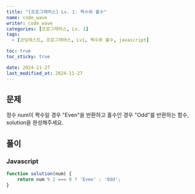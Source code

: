 ```yaml
---
title: "[프로그래머스] Lv. 1: 짝수와 홀수"
name: code_wave
writer: code_wave
categories: [프로그래머스, Lv. 1]
tags:
  - [코딩테스트, 프로그래머스, Lv1, 짝수와 홀수, javascript]

toc: true
toc_sticky: true

date: 2024-11-27
last_modified_at: 2024-11-27
---
```


## 문제
정수 num이 짝수일 경우 "Even"을 반환하고 홀수인 경우 "Odd"를 반환하는 함수, solution을 완성해주세요.

## 풀이
### Javascript
```js
function solution(num) {
    return num % 2 === 0 ? 'Even' : 'Odd';
}
```
